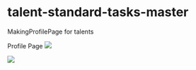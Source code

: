 # talent-standard-tasks-master
 MakingProfilePage for talents 

Profile Page 
![]('https://github.com/parthpatel20/talent-standard-tasks-master/blob/master/screenshots/talentfeed1.png')

![]('https://github.com/parthpatel20/talent-standard-tasks-master/blob/master/screenshots/talentprofile.png')

